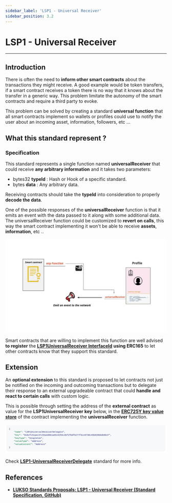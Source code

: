 ```yaml
---
sidebar_label: 'LSP1 - Universal Receiver'
sidebar_position: 3.2
---
```


# LSP1 - Universal Receiver
---

## Introduction

There is often the need to **inform other smart contracts** about the transactions they might receive. A good example would be token transfers, if a smart contract receives a token there is no way that it knows about the transfer in a generic way. This problem limitate the autonomy of the smart contracts and require a third party to evoke.


This problem can be solved by creating a standard **universal function** that all smart contracts implement so wallets or profiles could use to notify the user about an incoming asset, information, followers, etc ...

## What this standard represent ?

### Specification

This standard represents a single function named **universalReceiver** that could receive **any arbitrary information** and it takes two parameters:

- bytes32 **typeId** : Hash or Hook of a specific standard.
- bytes **data** : Any arbitrary data.

Receiving contracts should take the **typeId** into consideration to properly **decode the data**.

One of the possible responses of the **universalReceiver** function is that it emits an event with the data passed to it along with some additional data. The universalReceiver function could be customized to **revert on calls**, this way the smart contract implementing it won't be able to receive **assets**, **information**, etc ..


![ur-transaction](../../../static/img/ur-transaction.jpg)

Smart contracts that are willing to implement this function are well advised **to register** the **[LSP1UniversalReceiver InterfaceId](../smart-contracts/interface-ids.md)** **using ERC165** to let other contracts know that they support this standard.

## Extension

An **optional extension** to this standard is proposed to let contracts not just be notified on the incoming and outcoming transactions but to delegate their response to an external upgradeable contract that could **handle and react to certain calls** with custom logic. 

This is possible through setting the address of the **external contract** as value for the **LSP1UniversalReceiver key** below, in the **[ERC725Y key value store](https://github.com/ERC725Alliance/erc725/blob/main/docs/ERC-725.md#erc725y)** of the contract implementing the **universalReceiver** function. 

![LSP1UniversalReceiverKey](../../../static/img/lsp1-key.png)

Check **[LSP1-UniversalReceiverDelegate](../universal-profile/02-lsp1-universal-receiver-delegate.md)** standard for more info.
## References

- **[LUKSO Standards Proposals: LSP1 - Universal Receiver (Standard Specification, GitHub)](https://github.com/lukso-network/LIPs/blob/main/LSPs/LSP-1-UniversalReceiver.md)**
